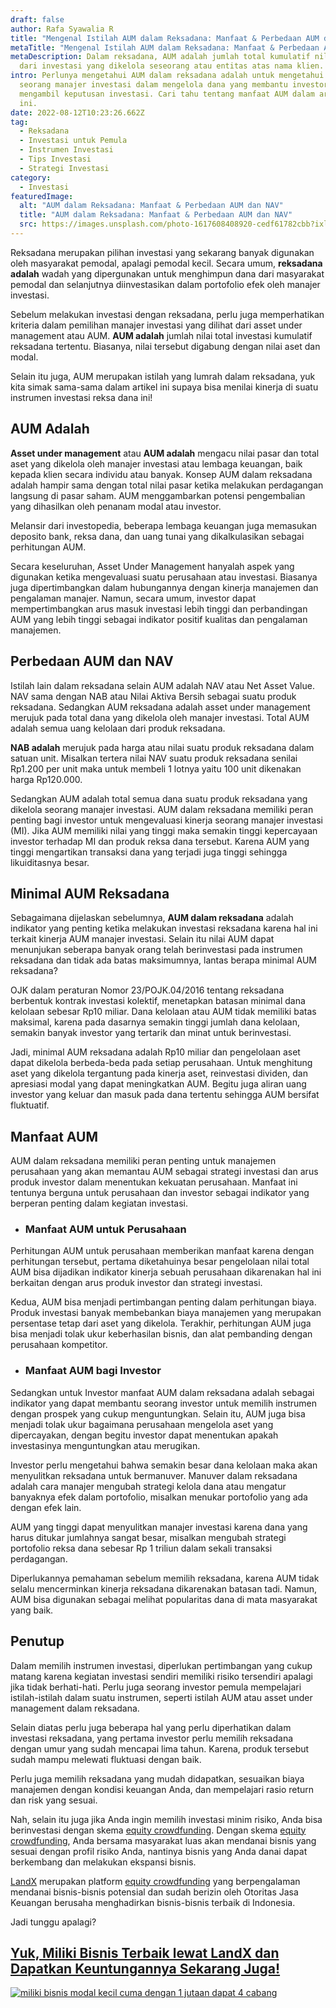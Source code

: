 ```yaml
---
draft: false
author: Rafa Syawalia R
title: "Mengenal Istilah AUM dalam Reksadana: Manfaat & Perbedaan AUM dan NAV"
metaTitle: "Mengenal Istilah AUM dalam Reksadana: Manfaat & Perbedaan AUM dan NAV"
metaDescription: Dalam reksadana, AUM adalah jumlah total kumulatif nilai pasar
  dari investasi yang dikelola seseorang atau entitas atas nama klien.
intro: Perlunya mengetahui AUM dalam reksadana adalah untuk mengetahui kinerja
  seorang manajer investasi dalam mengelola dana yang membantu investor dalam
  mengambil keputusan investasi. Cari tahu tentang manfaat AUM dalam artikel
  ini.
date: 2022-08-12T10:23:26.662Z
tag:
  - Reksadana
  - Investasi untuk Pemula
  - Instrumen Investasi
  - Tips Investasi
  - Strategi Investasi
category:
  - Investasi
featuredImage:
  alt: "AUM dalam Reksadana: Manfaat & Perbedaan AUM dan NAV"
  title: "AUM dalam Reksadana: Manfaat & Perbedaan AUM dan NAV"
  src: https://images.unsplash.com/photo-1617608408920-cedf61782cbb?ixlib=rb-1.2.1&ixid=MnwxMjA3fDB8MHxwaG90by1wYWdlfHx8fGVufDB8fHx8&auto=format&fit=crop&w=1771&q=80
---
```

Reksadana merupakan pilihan investasi yang sekarang banyak digunakan oleh masyarakat pemodal, apalagi pemodal kecil. Secara umum, **reksadana adalah** wadah yang dipergunakan untuk menghimpun dana dari masyarakat pemodal dan selanjutnya diinvestasikan dalam portofolio efek oleh manajer investasi.

Sebelum melakukan investasi dengan reksadana, perlu juga memperhatikan kriteria dalam pemilihan manajer investasi yang dilihat dari asset under management atau AUM. **AUM adalah** jumlah nilai total investasi kumulatif reksadana tertentu. Biasanya, nilai tersebut digabung dengan nilai aset dan modal.

Selain itu juga, AUM merupakan istilah yang lumrah dalam reksadana, yuk kita simak sama-sama dalam artikel ini supaya bisa menilai kinerja di suatu instrumen investasi reksa dana ini!

## AUM Adalah

**Asset under management** atau **AUM adalah** mengacu nilai pasar dan total aset yang dikelola oleh manajer investasi atau lembaga keuangan, baik kepada klien secara individu atau banyak. Konsep AUM dalam reksadana adalah hampir sama dengan total nilai pasar ketika melakukan perdagangan langsung di pasar saham. AUM menggambarkan potensi pengembalian yang dihasilkan oleh penanam modal atau investor. 

Melansir dari investopedia, beberapa lembaga keuangan juga memasukan deposito bank, reksa dana, dan uang tunai yang dikalkulasikan sebagai perhitungan AUM.

Secara keseluruhan, Asset Under Management hanyalah aspek yang digunakan ketika mengevaluasi suatu perusahaan atau investasi. Biasanya juga dipertimbangkan dalam hubungannya dengan kinerja manajemen dan pengalaman manajer. Namun, secara umum, investor dapat mempertimbangkan arus masuk investasi lebih tinggi dan perbandingan AUM yang lebih tinggi sebagai indikator positif kualitas dan pengalaman manajemen. 

## Perbedaan AUM dan NAV

Istilah lain dalam reksadana selain AUM adalah  NAV atau Net Asset Value. NAV sama dengan NAB atau Nilai Aktiva Bersih sebagai suatu produk reksadana. Sedangkan AUM reksadana adalah asset under management merujuk pada total dana yang dikelola oleh manajer investasi. Total AUM adalah semua uang kelolaan dari produk reksadana. 

**NAB adalah** merujuk pada harga atau nilai suatu produk reksadana dalam satuan unit. Misalkan tertera nilai NAV suatu produk reksadana senilai Rp1.200 per unit maka untuk membeli 1 lotnya yaitu 100 unit dikenakan harga Rp120.000.  

Sedangkan AUM adalah total semua dana suatu produk reksadana yang dikelola seorang manajer investasi. AUM dalam reksadana memiliki peran penting bagi investor untuk mengevaluasi kinerja seorang manajer investasi (MI). Jika AUM memiliki nilai yang tinggi maka semakin tinggi kepercayaan investor terhadap MI dan produk reksa dana tersebut. Karena AUM yang tinggi mengartikan transaksi dana yang terjadi juga tinggi sehingga likuiditasnya besar. 

## Minimal AUM Reksadana

Sebagaimana dijelaskan sebelumnya, **AUM dalam reksadana** adalah indikator yang penting ketika melakukan investasi reksadana karena hal ini terkait kinerja AUM manajer investasi. Selain itu nilai AUM dapat menunjukan seberapa banyak orang telah berinvestasi pada instrumen reksadana dan tidak ada batas maksimumnya, lantas berapa minimal AUM reksadana?

OJK dalam peraturan Nomor 23/POJK.04/2016 tentang reksadana berbentuk kontrak investasi kolektif, menetapkan batasan minimal dana kelolaan sebesar Rp10 miliar. Dana kelolaan atau AUM tidak memiliki batas maksimal, karena pada dasarnya semakin tinggi jumlah dana kelolaan, semakin banyak investor yang tertarik dan minat untuk berinvestasi.

Jadi, minimal AUM reksadana adalah Rp10 miliar dan pengelolaan aset dapat dikelola berbeda-beda pada setiap perusahaan. Untuk menghitung aset yang dikelola tergantung pada kinerja aset, reinvestasi dividen, dan apresiasi modal yang dapat meningkatkan AUM. Begitu juga aliran uang investor yang keluar dan masuk pada dana tertentu sehingga AUM bersifat fluktuatif. 

## Manfaat AUM

AUM dalam reksadana memiliki peran penting untuk manajemen perusahaan yang akan memantau AUM sebagai strategi investasi dan arus produk investor dalam menentukan kekuatan perusahaan. Manfaat ini tentunya berguna untuk perusahaan dan investor sebagai indikator yang berperan penting dalam kegiatan investasi.

* ### Manfaat AUM untuk Perusahaan

Perhitungan AUM untuk perusahaan memberikan manfaat karena dengan perhitungan tersebut, pertama diketahuinya besar pengelolaan nilai total AUM bisa dijadikan indikator kinerja sebuah perusahaan dikarenakan hal ini berkaitan dengan arus produk investor dan strategi investasi.

Kedua, AUM bisa menjadi pertimbangan penting dalam perhitungan biaya. Produk investasi banyak membebankan biaya manajemen yang merupakan persentase tetap dari aset yang dikelola. Terakhir, perhitungan AUM juga bisa menjadi tolak ukur keberhasilan bisnis, dan alat pembanding dengan perusahaan kompetitor. 

* ### Manfaat AUM bagi Investor

Sedangkan untuk Investor manfaat  AUM dalam reksadana adalah sebagai indikator yang dapat membantu seorang investor untuk memilih instrumen dengan prospek yang cukup menguntungkan. Selain itu, AUM juga bisa menjadi tolak ukur bagaimana perusahaan mengelola aset yang dipercayakan, dengan begitu investor dapat menentukan apakah investasinya menguntungkan atau merugikan.

Investor perlu mengetahui bahwa semakin besar dana kelolaan maka akan menyulitkan reksadana untuk bermanuver. Manuver dalam reksadana adalah cara manajer mengubah strategi kelola dana atau mengatur banyaknya efek dalam portofolio, misalkan menukar portofolio yang ada dengan efek lain. 

AUM yang tinggi dapat menyulitkan manajer investasi karena dana yang harus ditukar jumlahnya sangat besar, misalkan mengubah strategi portofolio reksa dana sebesar Rp 1 triliun dalam sekali transaksi perdagangan.

Diperlukannya pemahaman sebelum memilih reksadana, karena AUM tidak selalu mencerminkan kinerja reksadana dikarenakan batasan tadi. Namun, AUM bisa digunakan sebagai melihat popularitas dana di mata masyarakat yang baik. 

## Penutup

Dalam memilih instrumen investasi, diperlukan pertimbangan yang cukup matang karena kegiatan investasi sendiri memiliki risiko tersendiri apalagi jika tidak berhati-hati. Perlu juga seorang investor pemula mempelajari istilah-istilah dalam suatu instrumen, seperti istilah AUM atau asset under management dalam reksadana. 

Selain diatas perlu juga beberapa hal yang perlu diperhatikan dalam investasi reksadana, yang pertama investor perlu memilih reksadana dengan umur yang sudah mencapai lima tahun. Karena, produk tersebut sudah mampu melewati fluktuasi dengan baik. 

Perlu juga memilih reksadana yang mudah didapatkan, sesuaikan biaya manajemen dengan kondisi keuangan Anda, dan mempelajari rasio return dan risk yang sesuai.

Nah, selain itu juga jika Anda ingin memilih investasi minim risiko, Anda bisa berinvestasi dengan skema [equity crowdfunding](https://landx.id/). Dengan skema [equity crowdfunding](https://landx.id/), Anda bersama masyarakat luas akan mendanai bisnis yang sesuai dengan profil risiko Anda, nantinya bisnis yang Anda danai dapat berkembang dan melakukan ekspansi bisnis.

[LandX](https://landx.id/) merupakan platform [equity crowdfunding](https://landx.id/) yang berpengalaman mendanai bisnis-bisnis potensial dan sudah berizin oleh Otoritas Jasa Keuangan berusaha menghadirkan bisnis-bisnis terbaik di Indonesia. 

Jadi tunggu apalagi?

## [Yuk, Miliki Bisnis Terbaik lewat LandX dan Dapatkan Keuntungannya Sekarang Juga!](https://landx.id/project/?utm_source=Blog&utm_medium=organic+keyword&utm_campaign=blog&utm_id=Blog)

<!--StartFragment-->

[![miliki bisnis modal kecil cuma dengan 1 jutaan dapat 4 cabang ](https://accountgram-production.sfo2.cdn.digitaloceanspaces.com/landx_ghost/2021/11/jadi-owner-bisnis-hanya-1-jutaan-dengan-cuan-yang-sangat-menjanjikan.png)](https://landx.id/project/?utm_source=Blog&utm_medium=organic+keyword&utm_campaign=blog&utm_id=Blog)

<!--EndFragment-->